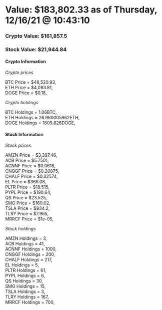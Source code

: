# Value: $183,802.33 as of Thursday, 12/16/21 @ 10:43:10 

### Crypto Value: $161,857.5

### Stock Value: $21,944.84

#### Crypto Information 
*Crypto prices* 

BTC Price = $48,520.93,  
ETH Price = $4,083.81,  
DOGE Price = $0.18,  


*Crypto holdings* 

BTC Holdings = 1.06BTC,  
ETH Holdings = 26.960005962ETH,  
DOGE Holdings = 1809.826DOGE,  


#### Stock Information 

*Stock prices* 

AMZN Price = $3,397.46,  
ACB Price = $5.7501,  
ACNNF Price = $0.0618,  
CNGGF Price = $0.20875,  
CHALF Price = $0.32574,  
EL Price = $366.08,  
PLTR Price = $18.515,  
PYPL Price = $190.64,  
QS Price = $23.525,  
SMG Price = $160.02,  
TSLA Price = $934.2,  
TLRY Price = $7.965,  
MRRCF Price = $1e-05,  


*Stock holdings* 

AMZN Holdings = 3,  
ACB Holdings = 41,  
ACNNF Holdings = 1000,  
CNGGF Holdings = 200,  
CHALF Holdings = 217,  
EL Holdings = 5,  
PLTR Holdings = 61,  
PYPL Holdings = 6,  
QS Holdings = 30,  
SMG Holdings = 15,  
TSLA Holdings = 3,  
TLRY Holdings = 167,  
MRRCF Holdings = 700,  


